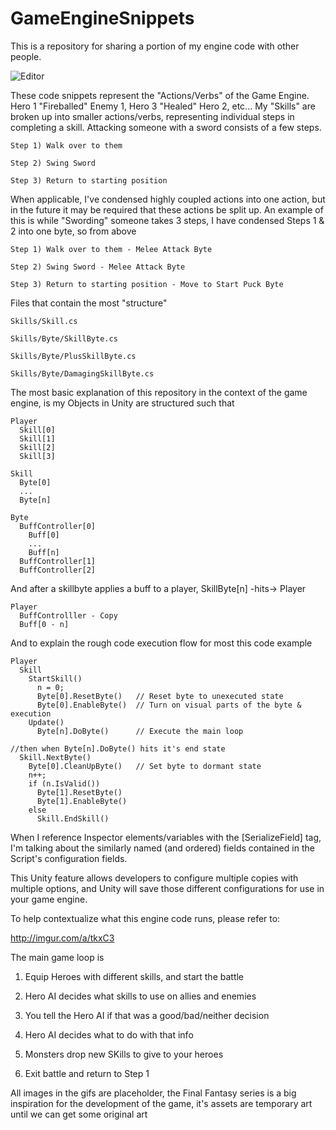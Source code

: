 # GameEngineSnippets

This is a repository for sharing a portion of my engine code with other people.

![Editor](http://i.imgur.com/PugOXns.png)

These code snippets represent the "Actions/Verbs" of the Game Engine. Hero 1 "Fireballed" Enemy 1, Hero 3 "Healed" Hero 2, etc...
My "Skills" are broken up into smaller actions/verbs, representing individual steps in completing a skill. Attacking someone with a sword consists of a few steps.
```
Step 1) Walk over to them

Step 2) Swing Sword

Step 3) Return to starting position
```
When applicable, I've condensed highly coupled actions into one action, but in the future it may be required that these actions be split up. An example of this is while "Swording" someone takes 3 steps, I have condensed Steps 1 & 2 into one byte, so from above
```
Step 1) Walk over to them - Melee Attack Byte

Step 2) Swing Sword - Melee Attack Byte

Step 3) Return to starting position - Move to Start Puck Byte
```
Files that contain the most "structure"
```
Skills/Skill.cs

Skills/Byte/SkillByte.cs

Skills/Byte/PlusSkillByte.cs

Skills/Byte/DamagingSkillByte.cs
```
The most basic explanation of this repository in the context of the game engine, is my Objects in Unity are structured such that

```
Player
  Skill[0]
  Skill[1]
  Skill[2]
  Skill[3]

Skill
  Byte[0]
  ...
  Byte[n]

Byte
  BuffController[0]
    Buff[0]
    ...
    Buff[n]
  BuffController[1]
  BuffController[2]  
```  
And after a skillbyte applies a buff to a player, SkillByte[n] -hits-> Player

```
Player
  BuffControlller - Copy
  Buff[0 - n]
```

And to explain the rough code execution flow for most this code example

```
Player
  Skill
    StartSkill()
      n = 0;
      Byte[0].ResetByte()   // Reset byte to unexecuted state
      Byte[0].EnableByte()  // Turn on visual parts of the byte & execution
    Update()
      Byte[n].DoByte()      // Execute the main loop

//then when Byte[n].DoByte() hits it's end state
  Skill.NextByte()
    Byte[0].CleanUpByte()   // Set byte to dormant state
    n++;
    if (n.IsValid())
      Byte[1].ResetByte()
      Byte[1].EnableByte()
    else
      Skill.EndSkill()
```

When I reference Inspector elements/variables with the [SerializeField] tag, I'm talking about the similarly named (and ordered) fields contained in the Script's configuration fields.

This Unity feature allows developers to configure multiple copies with multiple options, and Unity will save those different configurations for use in your game engine.

To help contextualize what this engine code runs, please refer to:

http://imgur.com/a/tkxC3

The main game loop is

1) Equip Heroes with different skills, and start the battle

2) Hero AI decides what skills to use on allies and enemies

3) You tell the Hero AI if that was a good/bad/neither decision

4) Hero AI decides what to do with that info

5) Monsters drop new SKills to give to your heroes

6) Exit battle and return to Step 1

All images in the gifs are placeholder, the Final Fantasy series is a big inspiration for the development of the game,
it's assets are temporary art until we can get some original art
